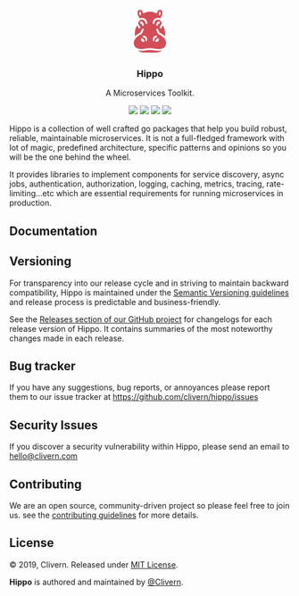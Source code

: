 <p align="center">
    <img alt="Hippo Logo" src="https://raw.githubusercontent.com/Clivern/Hippo/master/assets/img/logo.png" height="80" />
    <h3 align="center">Hippo</h3>
    <p align="center">A Microservices Toolkit.</p>
    <p align="center">
        <img src="https://travis-ci.org/Clivern/Hippo.svg?branch=master">
        <img src="https://img.shields.io/badge/Version-1.0.0-red.svg">
        <img src="https://goreportcard.com/badge/github.com/Clivern/Hippo?v=1.0.0">
        <img src="https://img.shields.io/badge/LICENSE-MIT-orange.svg">
    </p>
</p>

Hippo is a collection of well crafted go packages that help you build robust, reliable, maintainable microservices. It is not a full-fledged framework with lot of magic, predefined architecture, specific patterns and opinions so you will be the one behind the wheel.

It provides libraries to implement components for service discovery, async jobs, authentication, authorization, logging, caching, metrics, tracing, rate-limiting...etc which are essential requirements for running microservices in production. 

## Documentation


## Versioning

For transparency into our release cycle and in striving to maintain backward compatibility, Hippo is maintained under the [Semantic Versioning guidelines](https://semver.org/) and release process is predictable and business-friendly.

See the [Releases section of our GitHub project](https://github.com/clivern/hippo/releases) for changelogs for each release version of Hippo. It contains summaries of the most noteworthy changes made in each release.


## Bug tracker

If you have any suggestions, bug reports, or annoyances please report them to our issue tracker at https://github.com/clivern/hippo/issues


## Security Issues

If you discover a security vulnerability within Hippo, please send an email to [hello@clivern.com](mailto:hello@clivern.com)


## Contributing

We are an open source, community-driven project so please feel free to join us. see the [contributing guidelines](CONTRIBUTING.md) for more details.


## License

© 2019, Clivern. Released under [MIT License](https://opensource.org/licenses/mit-license.php).

**Hippo** is authored and maintained by [@Clivern](http://github.com/clivern).

